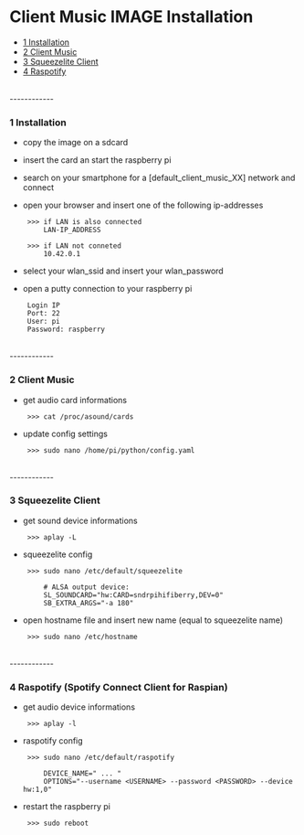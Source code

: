 # Client Music IMAGE Installation

   * <a href="#1 Installation">1 Installation</a>
   * <a href="#2 Client Music">2 Client Music</a>
   * <a href="#3 Squeezelite Client">3 Squeezelite Client</a>
   * <a href="#4 Raspotify">4 Raspotify</a>

</br>
------------
</br>

<a name="1 Installation"></a>

### 1 Installation 

- copy the image on a sdcard

- insert the card an start the raspberry pi

- search on your smartphone for a [default_client_music_XX] network and connect

- open your browser and insert one of the following ip-addresses

       >>> if LAN is also connected      
           LAN-IP_ADDRESS

       >>> if LAN not conneted
           10.42.0.1 

- select your wlan_ssid and insert your wlan_password

- open a putty connection to your raspberry pi

       Login IP
       Port: 22
       User: pi
       Password: raspberry

</br>
------------
</br>

<a name="2 Client Music"></a>

### 2 Client Music 

- get audio card informations

       >>> cat /proc/asound/cards

- update config settings 

       >>> sudo nano /home/pi/python/config.yaml

</br>
------------
</br>

<a name="3 Squeezelite Client"></a>

### 3 Squeezelite Client

- get sound device informations

       >>> aplay -L

- squeezelite config

       >>> sudo nano /etc/default/squeezelite

           # ALSA output device:
	       SL_SOUNDCARD="hw:CARD=sndrpihifiberry,DEV=0"
	       SB_EXTRA_ARGS="-a 180"

- open hostname file and insert new name (equal to squeezelite name)

       >>> sudo nano /etc/hostname

</br>
------------
</br>

<a name="4 Raspotify"></a>

### 4 Raspotify (Spotify Connect Client for Raspian)

- get audio device informations

       >>> aplay -l

- raspotify config

       >>> sudo nano /etc/default/raspotify

	       DEVICE_NAME=" ... " 
	       OPTIONS="--username <USERNAME> --password <PASSWORD> --device hw:1,0"

- restart the raspberry pi

       >>> sudo reboot